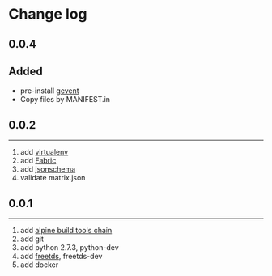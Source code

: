 # Change log

## 0.0.4
## Added
- pre-install [gevent](http://www.gevent.org/)
- Copy files by MANIFEST.in

## 0.0.2
--------------------------
1. add [virtualenv](https://virtualenv.pypa.io/en/stable)
2. add [Fabric](http://www.fabfile.org)
3. add [jsonschema](https://github.com/Julian/jsonschema)
4. validate matrix.json

## 0.0.1
----------------------------
1. add [alpine build tools chain](http://pkgs.alpinelinux.org/package/v3.4/main/x86_64/build-base)
2. add git
3. add python 2.7.3, python-dev
4. add [freetds](http://www.freetds.org), freetds-dev
5. add docker

